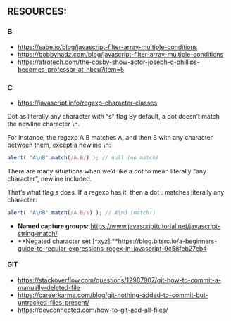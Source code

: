 ## RESOURCES:

### B

- https://sabe.io/blog/javascript-filter-array-multiple-conditions
- https://bobbyhadz.com/blog/javascript-filter-array-multiple-conditions
- https://afrotech.com/the-cosby-show-actor-joseph-c-phillips-becomes-professor-at-hbcu?item=5

### C

- https://javascript.info/regexp-character-classes

Dot as literally any character with “s” flag
By default, a dot doesn’t match the newline character \n.

For instance, the regexp A.B matches A, and then B with any character between them, except a newline \n:

```javascript
alert( "A\nB".match(/A.B/) ); // null (no match)
```

There are many situations when we’d like a dot to mean literally “any character”, newline included.

That’s what flag s does. If a regexp has it, then a dot . matches literally any character:

```javascript
alert( "A\nB".match(/A.B/s) ); // A\nB (match!)
```

- **Named capture groups:** https://www.javascripttutorial.net/javascript-string-match/
- **Negated character set [^xyz]:**https://blog.bitsrc.io/a-beginners-guide-to-regular-expressions-regex-in-javascript-9c58feb27eb4

#### GIT

- https://stackoverflow.com/questions/12987907/git-how-to-commit-a-manually-deleted-file
- https://careerkarma.com/blog/git-nothing-added-to-commit-but-untracked-files-present/
- https://devconnected.com/how-to-git-add-all-files/


